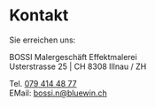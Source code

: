 # Kontakt

Sie erreichen uns:

BOSSI Malergeschäft Effektmalerei  
Usterstrasse 25 | CH 8308 Illnau / ZH

Tel. [079 414 48 77](tel:0798297829)  
EMail: [bossi.n@bluewin.ch](mailto:bossi.n@bluewin.ch)
  
  
<BossiMaps/>